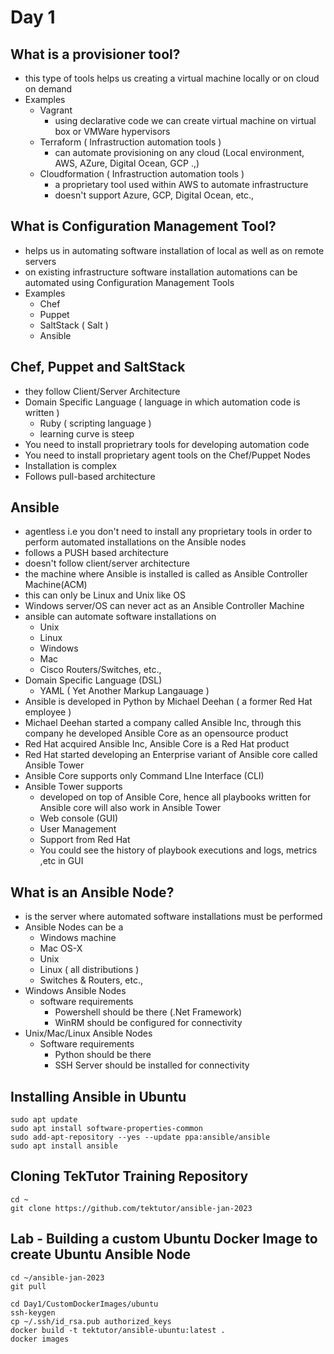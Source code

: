 # Day 1

## What is a provisioner tool?
- this type of tools helps us creating a virtual machine locally or on cloud on demand
- Examples
  - Vagrant 
    - using declarative code we can create virtual machine on virtual box or VMWare hypervisors
  - Terraform ( Infrastruction automation tools )
     - can automate provisioning on any cloud (Local environment, AWS, AZure, Digital Ocean, GCP .,)
  - Cloudformation ( Infrastruction automation tools )
    - a proprietary tool used within AWS to automate infrastructure
    - doesn't support Azure, GCP, Digital Ocean, etc.,

## What is Configuration Management Tool?
- helps us in automating software installation of local as well as on remote servers
- on existing infrastructure software installation automations can be automated using Configuration Management Tools
- Examples
  - Chef
  - Puppet
  - SaltStack ( Salt )
  - Ansible
  
## Chef, Puppet and SaltStack
- they follow Client/Server Architecture
- Domain Specific Language ( language in which automation code is written )
  - Ruby ( scripting language )
  - learning curve is steep
- You need to install proprietrary tools for developing automation code
- You need to install proprietary agent tools on the Chef/Puppet Nodes
- Installation is complex
- Follows pull-based architecture

## Ansible
- agentless i.e you don't need to install any proprietary tools in order to perform automated installations on the Ansible nodes
- follows a PUSH based architecture
- doesn't follow client/server architecture
- the machine where Ansible is installed is called as Ansible Controller Machine(ACM)
- this can only be Linux and Unix like OS
- Windows server/OS can never act as an Ansible Controller Machine
- ansible can automate software installations on
  - Unix
  - Linux
  - Windows
  - Mac
  - Cisco Routers/Switches, etc.,
- Domain Specific Language (DSL)
  - YAML ( Yet Another Markup Langauage )
- Ansible is developed in Python by Michael Deehan ( a former Red Hat employee )
- Michael Deehan started a company called Ansible Inc, through this company he developed Ansible Core as an opensource product
- Red Hat acquired Ansible Inc, Ansible Core is a Red Hat product
- Red Hat started developing an Enterprise variant of Ansible core called Ansible Tower
- Ansible Core supports only Command LIne Interface (CLI)
- Ansible Tower supports 
    - developed on top of Ansible Core, hence all playbooks written for Ansible core will also
      work in Ansible Tower
    - Web console (GUI)
    - User Management
    - Support from Red Hat
    - You could see the history of playbook executions and logs, metrics ,etc in GUI


## What is an Ansible Node?
- is the server where automated software installations must be performed
- Ansible Nodes can be a
  - Windows machine
  - Mac OS-X
  - Unix
  - Linux ( all distributions )
  - Switches & Routers, etc.,
- Windows Ansible Nodes
  - software requirements
    - Powershell should be there (.Net Framework)
    - WinRM should be configured for connectivity
- Unix/Mac/Linux Ansible Nodes
  - Software requirements
    - Python should be there
    - SSH Server should be installed for connectivity

## Installing Ansible in Ubuntu
```
sudo apt update
sudo apt install software-properties-common
sudo add-apt-repository --yes --update ppa:ansible/ansible
sudo apt install ansible
```

## Cloning TekTutor Training Repository
```
cd ~
git clone https://github.com/tektutor/ansible-jan-2023
```

## Lab - Building a custom Ubuntu Docker Image to create Ubuntu Ansible Node
```
cd ~/ansible-jan-2023
git pull

cd Day1/CustomDockerImages/ubuntu
ssh-keygen
cp ~/.ssh/id_rsa.pub authorized_keys
docker build -t tektutor/ansible-ubuntu:latest .
docker images
```
